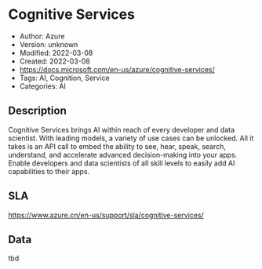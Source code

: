 # Cognitive Services

* Author: Azure
* Version: unknown
* Modified: 2022-03-08
* Created: 2022-03-08
* <https://docs.microsoft.com/en-us/azure/cognitive-services/>
* Tags: AI, Cognition, Service
* Categories: AI

## Description

Cognitive Services brings AI within reach of every developer and data scientist.  With leading models, a variety of use cases can be unlocked. All it takes is an API call to embed the ability to see, hear, speak, search, understand, and accelerate advanced decision-making into your apps.  Enable developers and data scientists of all skill levels to easily add AI capabilities to their apps.

## SLA

https://www.azure.cn/en-us/support/sla/cognitive-services/

## Data

tbd
